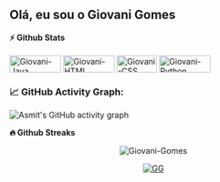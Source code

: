 ## Olá, eu sou o Giovani Gomes

<summary><b>⚡ Github Stats</b></summary>

  <div style="display: inline_block"><br>
  <img align="center" alt="Giovani-Java" height="30" width="90" src="https://img.shields.io/badge/Java-323330?style=for-the-badge&logo=java&logoColor=F7DF1E">
  <img align="center" alt="Giovani-HTML" height="30" width="90" src="https://img.shields.io/badge/HTML5-E34F26?style=for-the-badge&logo=html5&logoColor=white">
  <img align="center" alt="Giovani-CSS" height="30" width="70" src="https://img.shields.io/badge/CSS-239120?&style=for-the-badge&logo=css3&logoColor=white">
  <img align="center" alt="Giovani-Python" height="30" width="90" src="https://img.shields.io/badge/Python-3776AB?style=for-the-badge&logo=python&logoColor=white">    
</div>
    
### 📈 GitHub Activity Graph:
![Asmit's GitHub activity graph](https://activity-graph.herokuapp.com/graph?username=Giovani-Gomes&hide_border=true&theme=redical)
  
  
  <summary><b>🔥 Github Streaks</b></summary>
<p align="center"><img src="https://github-readme-streak-stats.herokuapp.com/?user=Giovani-Gomes&theme=black-ice&hide_border=true&stroke=0000&background=0D1117&ring=e05397&fire=e05397&currStreakLabel=e05397" alt="Giovani-Gomes" /></p>

<p align="center"> 
<a href="https://github.com/ryo-ma/github-profile-trophy"><img src="https://github-profile-trophy.vercel.app/?username=Giovani-Gomes" alt="GG" /></a>
 </p>
